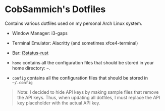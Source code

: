 # CobSammich's Dotfiles

Contains various dotfiles used on my personal Arch Linux system.

* Window Manager: i3-gaps
* Terminal Emulator: Alacritty (and sometimes xfce4-terminal)
* Bar: [i3status-rust](https://github.com/greshake/i3status-rust)

* `home` contains all the configuration files that should be stored in your home directory: `~`.
* `config` contains all the configuration files that should be stored in `~/.config`

> Note: I decided to hide API keys by making sample files that remove the API keys. Thus, when
updating all dotfiles, I must replace the API key placeholder with the actual API key.

